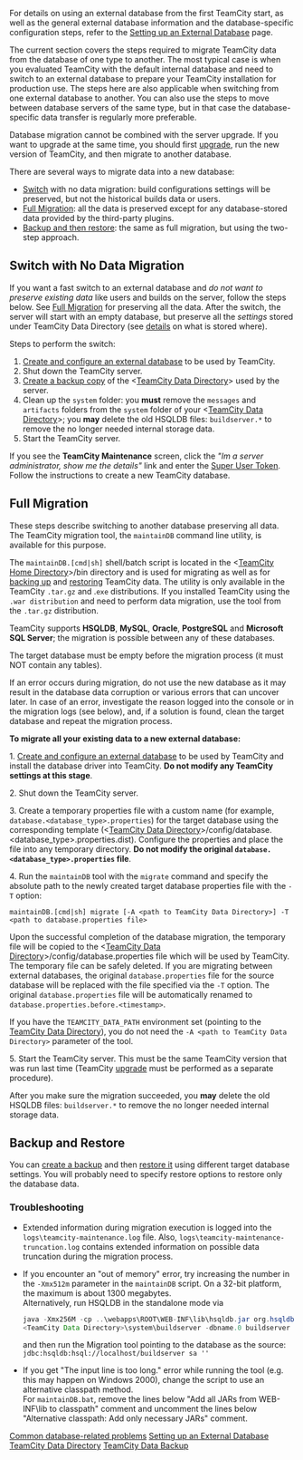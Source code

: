 [//]: # (title: Migrating to an External Database)
[//]: # (auxiliary-id: Migrating to an External Database)
For details on using an external database from the first TeamCity start, as well as the general external database information and the database\-specific configuration steps, refer to the [Setting up an External Database](setting-up-an-external-database.md) page.

The current section covers the steps required to migrate TeamCity data from the database of one type to another. The most typical case is when you evaluated TeamCity with the default internal database and need to switch to an external database to prepare your TeamCity installation for production use. The steps here are also applicable when switching from one external database to another. You can also use the steps to move between database servers of the same type, but in that case the database\-specific data transfer is regularly more preferable.

<note>

Database migration cannot be combined with the server upgrade. If you want to upgrade at the same time, you should first [upgrade](upgrade.md), run the new version of TeamCity, and then migrate to another database.
</note>




[//]: # (Internal note. Do not delete. "Migrating to an External Databased212e19.txt")    


There are several ways to migrate data into a new database:
* [Switch](#Switch+with+No+Data+Migration) with no data migration: build configurations settings will be preserved, but not the historical builds data or users.
* [Full Migration](#Full+Migration): all the data is preserved except for any database\-stored data provided by the third\-party plugins.
* [Backup and then restore](#Backup+and+Restore): the same as full migration, but using the two\-step approach.

## Switch with No Data Migration

If you want a fast switch to an external database and _do not want to preserve existing data_ like users and builds on the server, follow the steps below. See [Full Migration](#Full+Migration) for preserving all the data. After the switch, the server will start with an empty database, but preserve all the _settings_ stored under TeamCity Data Directory (see [details](manual-backup-and-restore.md) on what is stored where).

Steps to perform the switch:
1. [Create and configure an external database](setting-up-an-external-database.md#Supported+Databases) to be used by TeamCity.
2. Shut down the TeamCity server.
3. [Create a backup copy](teamcity-data-backup.md) of the \<[TeamCity Data Directory](teamcity-data-directory.md)\> used by the server.
4. Clean up the `system` folder: you __must__ remove the `messages` and `artifacts` folders from the `system` folder of your \<[TeamCity Data Directory](teamcity-data-directory.md)\>; you __may__ delete the old HSQLDB files: `buildserver.*` to remove the no longer needed internal storage data.
5. Start the TeamCity server.

<tip>

If you see the __TeamCity Maintenance__ screen, click the _"Im a server administrator, show me the details"_ link and enter the [Super User Token](super-user.md). Follow the instructions to create a new TeamCity database.
</tip>

## Full Migration

These steps describe switching to another database preserving all data. The TeamCity migration tool, the `maintainDB` command line utility, is available for this purpose.

 The `maintainDB.[cmd|sh]` shell/batch script is located in the \<[TeamCity Home  Directory](teamcity-home-directory.md)\>\/bin directory and is used for migrating as well as for [backing up](creating-backup-via-maintaindb-command-line-tool.md) and [restoring](restoring-teamcity-data-from-backup.md) TeamCity data. The utility is only available in the TeamCity `.tar.gz` and .`exe` distributions. If you installed TeamCity using the `.war distribution` and need to perform data migration, use the tool from the `.tar.gz` distribution.

TeamCity supports __HSQLDB__, __MySQL__, __Oracle__, __PostgreSQL__ and __Microsoft SQL Server__; the migration is possible between any of these databases.

<note>

The target database must be empty before the migration process (it must NOT contain any tables).
</note>

<note>

If an error occurs during migration, do not use the new database as it may result in the database data corruption or various errors that can uncover later. In case of an error, investigate the reason logged into the console or in the migration logs (see below), and, if a solution is found, clean the target database and repeat the migration process.
</note>

__To migrate all your existing data to a new external database:__

1\. [Create and configure an external database](setting-up-an-external-database.md#Supported+Databases) to be used by TeamCity and install the database driver into TeamCity. __Do not modify any TeamCity settings at this stage__.

2\. Shut down the TeamCity server.

3\. Create a temporary properties file with a custom name (for example, `database.<database_type>.properties`) for the target database using the corresponding template (\<[TeamCity Data Directory](teamcity-data-directory.md)\>\/config\/database.\<database\_type\>.properties.dist). Configure the properties and place the file into any temporary directory. __Do not modify the original `database.<database_type>.properties` file__.

4\. Run the `maintainDB` tool with the `migrate` command and specify the absolute path to the newly created target database properties file with the `-T` option:
 ```Shell
 maintainDB.[cmd|sh] migrate [-A <path to TeamCity Data Directory>] -T <path to database.properties file>

 ```
Upon the successful completion of the database migration, the temporary file will be copied to the \<[TeamCity Data Directory](teamcity-data-directory.md)\>\/config\/database.properties file which will be used by TeamCity. The temporary file can be safely deleted. If you are migrating between external databases, the original `database.properties` file for the source database will be replaced with the file specified via the `-T` option. The original `database.properties` file will be automatically renamed to `database.properties.before.<timestamp>`.

<tip>

If you have the `TEAMCITY_DATA_PATH` environment set (pointing to the [TeamCity Data Directory](teamcity-data-directory.md)), you do not need the `-A <path to TeamCity Data Directory>` parameter of the tool.
</tip>

5\. Start the TeamCity server. This must be the same TeamCity version that was run last time (TeamCity [upgrade](upgrade.md) must be performed as a separate procedure).

After you make sure the migration succeeded, you __may__ delete the old HSQLDB files: `buildserver.*` to remove the no longer needed internal storage data.

<anchor name="backup_restore"/>

## Backup and Restore
[//]: # (AltHead: backup_restore)

You can [create a backup](teamcity-data-backup.md) and then [restore it](restoring-teamcity-data-from-backup.md) using different target database settings. You will probably need to specify restore options to restore only the database data.

### Troubleshooting

* Extended information during migration execution is logged into the `logs\teamcity-maintenance.log` file. Also, `logs\teamcity-maintenance-truncation.log` contains extended information on possible data truncation during the migration process.
* If you encounter an "out of memory" error, try increasing the number in the `-Xmx512m` parameter in the `maintainDB` script. On a 32\-bit platform, the maximum is about 1300 megabytes.    
    Alternatively, run HSQLDB in the standalone mode via

    ```Java
    java -Xmx256M -cp ..\webapps\ROOT\WEB-INF\lib\hsqldb.jar org.hsqldb.Server -database.0
    <TeamCity Data Directory>\system\buildserver -dbname.0 buildserver
    ```

    and then run the Migration tool pointing to the database as the source: `jdbc:hsqldb:hsql://localhost/buildserver sa ''`

* If you get "The input line is too long." error while running the tool (e.g. this may happen on Windows 2000), change the script to use an alternative classpath method.    
    For `maintainDB.bat`, remove the lines below "Add all JARs from WEB\-INF\lib to classpath" comment and uncomment the lines below "Alternative classpath: Add only necessary JARs" comment.

 <seealso>
        <category ref="installation">
            <a href="common-problems.md">Common database-related problems</a>
            <a href="setting-up-an-external-database.md">Setting up an External Database</a>
        </category>
        <category ref="concepts">
            <a href="teamcity-data-directory.md">TeamCity Data Directory</a>
        </category>
        <category ref="admin-guide">
            <a href="teamcity-data-backup.md">TeamCity Data Backup</a>
        </category>
</seealso>